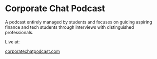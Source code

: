 # Corporate Chat Podcast
A podcast entirely managed by students and focuses on guiding aspiring finance and tech students through interviews with distinguished professionals.

Live at:

[corporatechatpodcast.com](https://corporatechatpodcast.com/)
